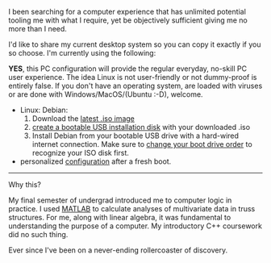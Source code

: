 I been searching for a computer experience that has unlimited potential tooling me with what I require, yet be objectively sufficient giving me no more than I need.

I'd like to share my current desktop system so you can copy it exactly if you so choose. I'm currently using the following:

**YES**, this PC configuration will provide the regular everyday, no-skill PC user experience. The idea Linux is not user-friendly or not dummy-proof is entirely false. If you don't have an operating system, are loaded with viruses or are done with Windows/MacOS/(Ubuntu :-D), welcome.

- Linux: Debian:
	1. Download the [latest .iso image](https://www.debian.org/download)
	2. [create a bootable USB installation disk](https://linuxhint.com/create_bootable_linux_usb_flash_drive/) with your downloaded .iso
	3.  Install Debian from your bootable USB drive with a hard-wired internet connection. Make sure to [change your boot drive order](https://helpdeskgeek.com/how-to/how-to-change-the-boot-order-in-the-bios-on-your-windows-pc/) to recognize your ISO disk first.
- personalized [configuration](./setup/index.md) after a fresh boot.
___

Why this?

My final semester of undergrad introduced me to computer logic in practice. I used [MATLAB](https://matlabacademy.mathworks.com/?s_tid=acb_tut) to calculate analyses of multivariate data in truss structures. For me, along with linear algebra, it was fundamental to understanding the purpose of a computer. My introductory C++ coursework did no such thing.

Ever since I've been on a never-ending rollercoaster of discovery.
